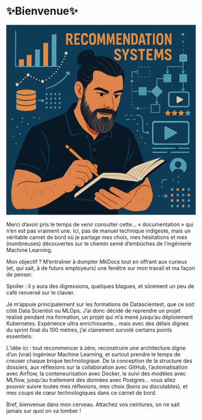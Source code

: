 # ✨Bienvenue✨

<img src="assets/index.png" alt="Photo de profil" class="profil-photo">

Merci d’avoir pris le temps de venir consulter cette… « documentation » qui n’en est pas vraiment une. Ici, pas de manuel technique indigeste, mais un véritable carnet de bord où je partage mes choix, mes hésitations et mes (nombreuses) découvertes sur le chemin semé d’embûches de l’ingénierie Machine Learning.

Mon objectif ? M’entraîner à dompter MkDocs tout en offrant aux curieux (et, qui sait, à de futurs employeurs) une fenêtre sur mon travail et ma façon de penser.

Spoiler : il y aura des digressions, quelques blagues, et sûrement un peu de café renversé sur le clavier.

Je m’appuie principalement sur les formations de Datascientest, que ce soit côté Data Scientist ou MLOps. J’ai donc décidé de reprendre un projet réalisé pendant ma formation, un projet qui m’a mené jusqu’au déploiement Kubernetes. Expérience ultra enrichissante… mais avec des délais dignes du sprint final du 100 mètres, j’ai clairement survolé certains points essentiels.

L’idée ici : tout recommencer à zéro, reconstruire une architecture digne d’un (vrai) ingénieur Machine Learning, et surtout prendre le temps de creuser chaque brique technologique. De la conception de la structure des dossiers, aux réflexions sur la collaboration avec GitHub, l’automatisation avec Airflow, la conteneurisation avec Docker, le suivi des modèles avec MLflow, jusqu’au traitement des données avec Postgres… vous allez pouvoir suivre toutes mes réflexions, mes choix (bons ou discutables), et mes coups de cœur technologiques dans ce carnet de bord.

Bref, bienvenue dans mon cerveau. Attachez vos ceintures, on ne sait jamais sur quoi on va tomber !
